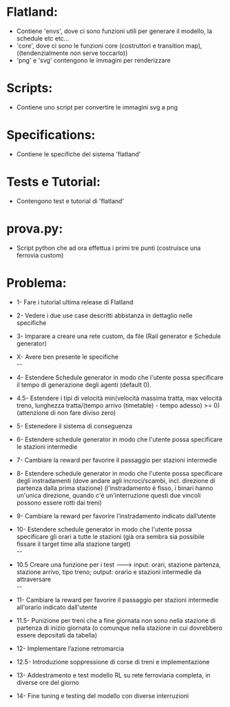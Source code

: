# Flatland:   
- Contiene 'envs', dove ci sono funzioni utili per generare il modello, la schedule etc etc...    
- 'core', dove ci sono le funzioni core (costruttori e transition map), ((tendenzialmente non serve toccarlo))   
- 'png' e 'svg' contengono le immagini per renderizzare    

# Scripts:    
- Contiene uno script per convertire le immagini svg a png

# Specifications:
- Contiene le specifiche del sistema 'flatland'

# Tests e Tutorial:
- Contengono test e tutorial di 'flatland'

# prova.py:
- Script python che ad ora effettua i primi tre punti (costruisce una ferrovia custom)

# Problema:
- 1- Fare i tutorial ultima release di Flatland
- 2- Vedere i due use case descritti abbstanza in dettaglio nelle specifiche
- 3- Imparare a creare una rete custom, da file (Rail generator e Schedule generator)
- X- Avere ben presente le specifiche    
--
- 4- Estendere Schedule generator in modo che l'utente possa specificare il tempo di generazione degli agenti (default 0).
- 4.5- Estendere i tipi di velocità min(velocità massima tratta, max velocità treno, lunghezza tratta/(tempo arrivo (timetable) - tempo adesso) >= 0) (attenzione di non fare diviso zero)
- 5- Estenedere il sistema di conseguenza
- 6- Estendere schedule generator in modo che l'utente possa specificare le stazioni intermedie
- 7- Cambiare la reward per favorire il passaggio per stazioni intermedie

- 8- Estendere schedule generator in modo che l'utente possa specificare degli instradamenti (dove andare agli incroci/scambi, incl. direzione di partenza dalla prima stazione)
(l'instradamento è fisso, i binari hanno un'unica direzione, quando c'è un'interruzione questi due vincoli possono essere rotti dai treni)
- 9- Cambiare la reward per favorire l’instradamento indicato dall’utente
- 10- Estendere schedule generator in modo che l'utente possa specificare gli orari a tutte le stazioni (già ora sembra sia possibile fissare il target time alla stazione target)   
--    
- 10.5 Creare una funzione per i test ---> input: orari, stazione partenza, stazione arrivo, tipo treno; output: orario e stazioni intermedie da attraversare   
--    
- 11- Cambiare la reward per favorire il passaggio per stazioni intermedie all'orario indicato dall'utente
- 11.5- Punizione per treni che a fine giornata non sono nella stazione di partenza di inizio giornata (o comunque nella stazione in cui dovrebbero essere depositati da tabella)

- 12- Implementare l’azione retromarcia
- 12.5- Introduzione soppressione di corse di treni e implementazione 

- 13- Addestramento e test modello RL su rete ferroviaria completa, in diverse ore del giorno
- 14- Fine tuning e testing del modello con diverse interruzioni
